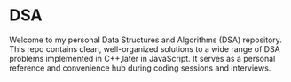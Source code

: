 # DSA
Welcome to my personal Data Structures and Algorithms (DSA) repository.   This repo contains clean, well-organized solutions to a wide range of DSA problems implemented in C++,later in JavaScript.   It serves as a personal reference and convenience hub during coding sessions and interviews.
